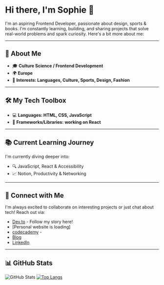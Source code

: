 # Hi there, I'm Sophie 👋

I'm an aspiring Frontend Developer, passionate about design, sports & books. I'm constantly learning, building, and sharing projects that solve real-world problems and spark curiosity. 
Here's a bit more about me:

---

## 🌟 About Me
- 🎓 **Culture Science / Frontend Development**
- 🌍 **Europe** 
- 🎯 **Interests: Languages, Culture, Sports, Design, Fashion**

---

## 🛠 My Tech Toolbox
- 💻 **Languages: HTML, CSS, JavaScript**
- 🧰 **Frameworks/Libraries: working on React**

---

## 📚 Current Learning Journey
I'm currently diving deeper into:
- 🔍 JavaScript, React & Accessibility 
- 📈 Notion, Productivity & Networking

---

## 🤝 Connect with Me
I'm always excited to collaborate on interesting projects or just chat about tech! Reach out via:

- [Dev.to](https://dev.to/zofienora) - Follow my story here!
- [Personal website is loading]
- [codecademy](https://www.codecademy.com/profiles/zofienora) -
- [Blog](https://noracodes.hashnode.dev)
- [LinkedIn](https://www.linkedin.com/feed/)

---

## 📊 GitHub Stats
![GitHub Stats](https://github-readme-stats.vercel.app/api?username=zofienora&show_icons=true&theme=radical)
[![Top Langs](https://github-readme-stats.vercel.app/api/top-langs/?username=zofienora&layout=compact&theme=radical)](https://github.com/anuraghazra/github-readme-stats)

